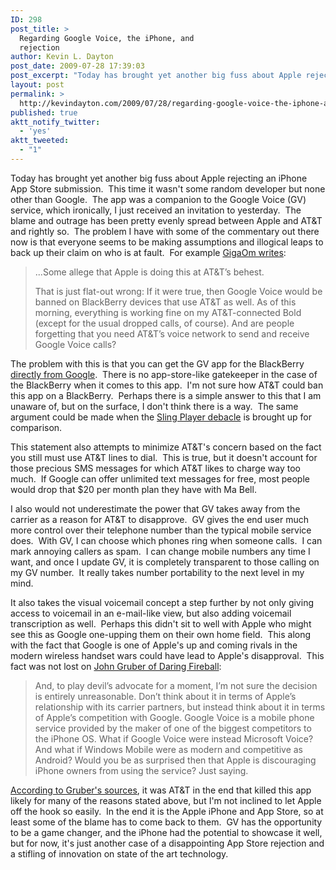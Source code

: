 ```yaml
---
ID: 298
post_title: >
  Regarding Google Voice, the iPhone, and
  rejection
author: Kevin L. Dayton
post_date: 2009-07-28 17:39:03
post_excerpt: "Today has brought yet another big fuss about Apple rejecting an iPhone App Store submission.  This time it wasn't some random developer but none other than Google.  The app was a companion to the Google Voice (GV) service, which ironically, I just received an invitation to yesterday.  The blame and outrage has been pretty evenly spread between Apple and AT&amp;T and rightly so.  The problem I have with some of the commentary out there now is that everyone seems to be making assumptions and illogical leaps to back up their claim on who is at fault."
layout: post
permalink: >
  http://kevindayton.com/2009/07/28/regarding-google-voice-the-iphone-and-rejection/
published: true
aktt_notify_twitter:
  - 'yes'
aktt_tweeted:
  - "1"
---
```

Today has brought yet another big fuss about Apple rejecting an iPhone App Store submission.  This time it wasn't some random developer but none other than Google.  The app was a companion to the Google Voice (GV) service, which ironically, I just received an invitation to yesterday.  The blame and outrage has been pretty evenly spread between Apple and AT&amp;T and rightly so.  The problem I have with some of the commentary out there now is that everyone seems to be making assumptions and illogical leaps to back up their claim on who is at fault.  For example <a title="http://gigaom.com/2009/07/28/google-voice-iphone/" href="http://gigaom.com/2009/07/28/google-voice-iphone/" target="_blank">GigaOm writes</a>:
<blockquote>...Some allege that Apple is doing this at AT&amp;T’s behest.

That is just flat-out wrong: If it were true, then Google Voice would be banned on BlackBerry devices that use AT&amp;T as well. As of this morning, everything is working fine on my AT&amp;T-connected Bold (except for the usual dropped calls, of course). And are people forgetting that you need AT&amp;T’s voice network to send and receive Google Voice calls?</blockquote>
The problem with this is that you can get the GV app for the BlackBerry <a title="http://www.google.com/mobile/products/voice.html#p=blackberry" href="http://www.google.com/mobile/products/voice.html#p=blackberry" target="_blank">directly from Google</a>.  There is no app-store-like gatekeeper in the case of the BlackBerry when it comes to this app.  I'm not sure how AT&amp;T could ban this app on a BlackBerry.  Perhaps there is a simple answer to this that I am unaware of, but on the surface, I don't think there is a way.  The same argument could be made when the <a title="http://www.appleinsider.com/articles/09/05/12/att_pins_neutered_slingplayer_on_iphone_not_being_a_phone.html" href="http://www.appleinsider.com/articles/09/05/12/att_pins_neutered_slingplayer_on_iphone_not_being_a_phone.html" target="_blank">Sling Player debacle</a> is brought up for comparison.

This statement also attempts to minimize AT&amp;T's concern based on the fact you still must use AT&amp;T lines to dial.  This is true, but it doesn't account for those precious SMS messages for which AT&amp;T likes to charge way too much.  If Google can offer unlimited text messages for free, most people would drop that $20 per month plan they have with Ma Bell.

I also would not underestimate the power that GV takes away from the carrier as a reason for AT&amp;T to disapprove.  GV gives the end user much more control over their telephone number than the typical mobile service does.  With GV, I can choose which phones ring when someone calls.  I can mark annoying callers as spam.  I can change mobile numbers any time I want, and once I update GV, it is completely transparent to those calling on my GV number.  It really takes number portability to the next level in my mind.

It also takes the visual voicemail concept a step further by not only giving access to voicemail in an e-mail-like view, but also adding voicemail transcription as well.  Perhaps this didn't sit to well with Apple who might see this as Google one-upping them on their own home field.  This along with the fact that Google is one of Apple's up and coming rivals in the modern wireless handset wars could have lead to Apple's disapproval.  This fact was not lost on <a title="http://daringfireball.net/2009/07/google_voice" href="http://daringfireball.net/2009/07/google_voice">John Gruber of Daring Fireball</a>:
<blockquote>And, to play devil’s advocate for a moment, I’m not sure the decision is entirely unreasonable. Don’t think about it in terms of Apple’s relationship with its carrier partners, but instead think about it in terms of Apple’s competition with Google. Google Voice is a mobile phone service provided by the maker of one of the biggest competitors to the iPhone OS. What if Google Voice were instead Microsoft Voice? And what if Windows Mobile were as modern and competitive as Android? Would you be as surprised then that Apple is discouraging iPhone owners from using the service? Just saying.</blockquote>
<a title="http://daringfireball.net/2009/07/google_voice#update-13:40" href="http://daringfireball.net/2009/07/google_voice#update-13:40" target="_blank">According to Gruber's sources</a>, it was AT&amp;T in the end that killed this app likely for many of the reasons stated above, but I'm not inclined to let Apple off the hook so easily.  In the end it is the Apple iPhone and App Store, so at least some of the blame has to come back to them.  GV has the opportunity to be a game changer, and the iPhone had the potential to showcase it well, but for now, it's just another case of a disappointing App Store rejection and a stifling of innovation on state of the art technology.